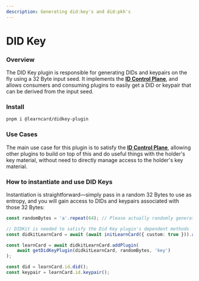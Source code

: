 ```yaml
---
description: Generating did:key's and did:pkh's
---
```


# DID Key

### Overview

The DID Key plugin is responsible for generating DIDs and keypairs on the fly using a 32 Byte input seed. It implements the [**ID Control Plane**](../../control-planes/id.md), and allows consumers and consuming plugins to easily get a DID or keypair that can be derived from the input seed.

### Install

```bash
pnpm i @learncard/didkey-plugin
```

### Use Cases

The main use case for this plugin is to satisfy the [**ID Control Plane**](../../control-planes/id.md), allowing other plugins to build on top of this and do useful things with the holder's key material, without need to directly manage access to the holder's key material.

### How to instantiate and use DID Keys

Instantiation is straightforward—simply pass in a random 32 Bytes to use as entropy, and you will gain access to DIDs and keypairs associated with those 32 Bytes:

```typescript
const randomBytes = 'a'.repeat(64); // Please actually randomly generate your bytes!

// DIDKit is needed to satisfy the Did Key plugin's dependent methods   
const didkitLearnCard = await (await initLearnCard({ custom: true })).addPlugin(await getDidKitPlugin());

const learnCard = await didkitLearnCard.addPlugin(
    await getDidKeyPlugin(didkitLearnCard, randomBytes, 'key')
);

const did = learnCard.id.did();
const keypair = learnCard.id.keypair();
```
